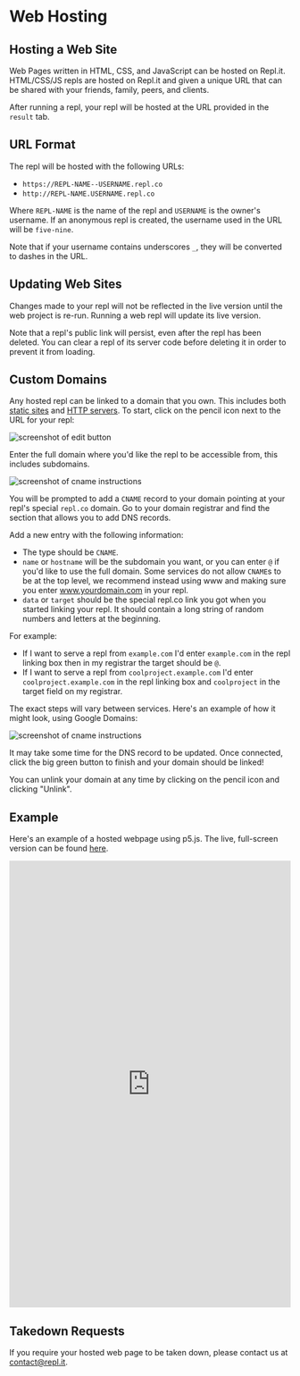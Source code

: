 # Web Hosting

## Hosting a Web Site

Web Pages written in HTML, CSS, and JavaScript can be hosted on Repl.it.
HTML/CSS/JS repls are hosted on Repl.it and given a unique URL that can be
shared with your friends, family, peers, and clients.

After running a repl, your repl will be hosted at the URL provided in the `result` tab.

## URL Format

The repl will be hosted with the following URLs:
* `https://REPL-NAME--USERNAME.repl.co`
* `http://REPL-NAME.USERNAME.repl.co`

Where `REPL-NAME` is the name of the repl and `USERNAME` is the owner's username.
If an anonymous repl is created, the username used in the URL will be `five-nine`.

Note that if your username contains underscores `_`, they will be converted to dashes
in the URL.

## Updating Web Sites

Changes made to your repl will not be reflected in the live version until
the web project is re-run.  Running a web repl will update its live version.

Note that a repl's public link will persist, even after the repl has been deleted.
You can clear a repl of its server code before deleting it in order to prevent it
from loading.

## Custom Domains

Any hosted repl can be linked to a domain that you own. This includes both [static sites](#hosting-a-web-site) and [HTTP servers](/repls/http-servers). To start, click on the pencil icon next to the URL for your repl:

![screenshot of edit button](https://replit.github.io/images/repls/edit-custom-domain-icon.png)

Enter the full domain where you'd like the repl to be accessible from, this includes subdomains.

![screenshot of cname instructions](https://replit.github.io/images/repls/custom-domain-cname.png)

You will be prompted to add a `CNAME` record to your domain pointing at your repl's special `repl.co` domain. Go to your domain registrar and find the section that allows you to add DNS records.

Add a new entry with the following information:
* The type should be `CNAME`.
* `name` or `hostname` will be the subdomain you want, or you can enter `@` if you'd like to use the full domain. Some services do not allow `CNAME`s to be at the top level, we recommend instead using www and making sure you enter www.yourdomain.com in your repl.
* `data` or `target` should be the special repl.co link you got when you started linking your repl. It should contain a long string of random numbers and letters at the beginning.

For example:
- If I want to serve a repl from `example.com` I'd enter `example.com` in the repl linking box then in my registrar the target should be `@`.
- If I want to serve a repl from `coolproject.example.com` I'd enter `coolproject.example.com` in the repl linking box and `coolproject` in the target field on my registrar.

The exact steps will vary between services. Here's an example of how it might look, using Google Domains:

![screenshot of cname instructions](https://replit.github.io/images/repls/google-setup-custom-domain.png)

It may take some time for the DNS record to be updated. Once connected, click the big green button to finish and your domain should be linked!

You can unlink your domain at any time by clicking on the pencil icon and clicking "Unlink".

## Example

Here's an example of a hosted webpage using p5.js.  The live, full-screen version
can be found [here](https://p5-demo--timmy_i_chen.repl.co).

<iframe height="800px" width="100%" src="https://repl.it/@timmy_i_chen/p5-demo?lite=true" scrolling="no" frameborder="no" allowtransparency="true" allowfullscreen="true" sandbox="allow-forms allow-pointer-lock allow-popups allow-same-origin allow-scripts allow-modals"></iframe>

## Takedown Requests

If you require your hosted web page to be taken down, please contact
us at [contact@repl.it](mailto:contact@repl.it).
